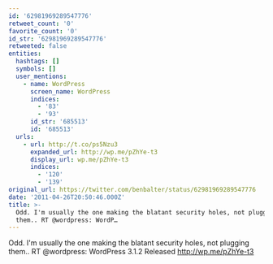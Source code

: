 ```yaml
---
id: '62981969289547776'
retweet_count: '0'
favorite_count: '0'
id_str: '62981969289547776'
retweeted: false
entities:
  hashtags: []
  symbols: []
  user_mentions:
    - name: WordPress
      screen_name: WordPress
      indices:
        - '83'
        - '93'
      id_str: '685513'
      id: '685513'
  urls:
    - url: http://t.co/ps5Nzu3
      expanded_url: http://wp.me/pZhYe-t3
      display_url: wp.me/pZhYe-t3
      indices:
        - '120'
        - '139'
original_url: https://twitter.com/benbalter/status/62981969289547776
date: '2011-04-26T20:50:46.000Z'
title: >-
  Odd. I'm usually the one making the blatant security holes, not plugging
  them.. RT @wordpress: WordP…
---
```


Odd. I'm usually the one making the blatant security holes, not plugging them.. RT @wordpress: WordPress 3.1.2 Released http://wp.me/pZhYe-t3